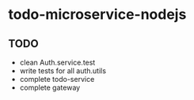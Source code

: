 # todo-microservice-nodejs

## TODO

- clean Auth.service.test
- write tests for all auth.utils
- complete todo-service
- complete gateway
